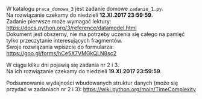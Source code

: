 W katalogu `praca_domowa_3` jest zadanie domowe `zadanie_1.py`.  
Na rozwiązanie czekamy do niedzieli **12.XI.2017 23:59:59**.  
Zadanie pierwsze może wymagać lektury: https://docs.python.org/3/reference/datamodel.html  
Dokument jest obszerny, nie ma potrzeby uczenia się całego na pamięć tylko przeczytanie interesujących fragmentów.  
Swoje rozwiązania wpiszcie do formularza: https://goo.gl/forms/hCe5X7VMGkQLN8sc2

W ciągu kilku dni pojawią się zadania nr 2 i 3.  
Na ich rozwiązanie czekamy do niedzieli **19.XI.2017 23:59:59**.  

Podsumowanie wydajności wbudowanych struktur danych (może się przydać w zadaniach nr 2 i 3): https://wiki.python.org/moin/TimeComplexity